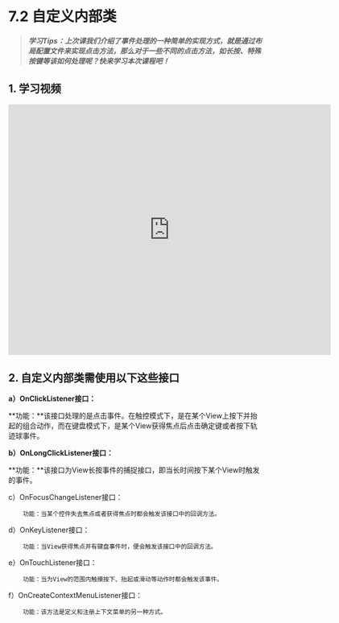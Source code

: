 # 7.2 自定义内部类

>##### 学习Tips：上次课我们介绍了事件处理的一种简单的实现方式，就是通过布局配置文件来实现点击方法，那么对于一些不同的点击方法，如长按、特殊按键等该如何处理呢？快来学习本次课程吧！

## 1. 学习视频

<iframe frameborder="0" width="640" height="498" src="https://v.qq.com/iframe/player.html?vid=z0180bhmznp&tiny=0&auto=0" allowfullscreen></iframe>

## 2. 自定义内部类需使用以下这些接口

**a）OnClickListener接口：**

**功能：**该接口处理的是点击事件。在触控模式下，是在某个View上按下并抬起的组合动作，而在键盘模式下，是某个View获得焦点后点击确定键或者按下轨迹球事件。

**b）OnLongClickListener接口：**

**功能：**该接口为View长按事件的捕捉接口，即当长时间按下某个View时触发的事件。

  c）OnFocusChangeListener接口：

        功能：当某个控件失去焦点或者获得焦点时都会触发该接口中的回调方法。

  d）OnKeyListener接口：

        功能：当View获得焦点并有键盘事件时，便会触发该接口中的回调方法。

  e）OnTouchListener接口：

        功能：当为View的范围内触摸按下、抬起或滑动等动作时都会触发该事件。

  f）OnCreateContextMenuListener接口：

        功能：该方法是定义和注册上下文菜单的另一种方式。